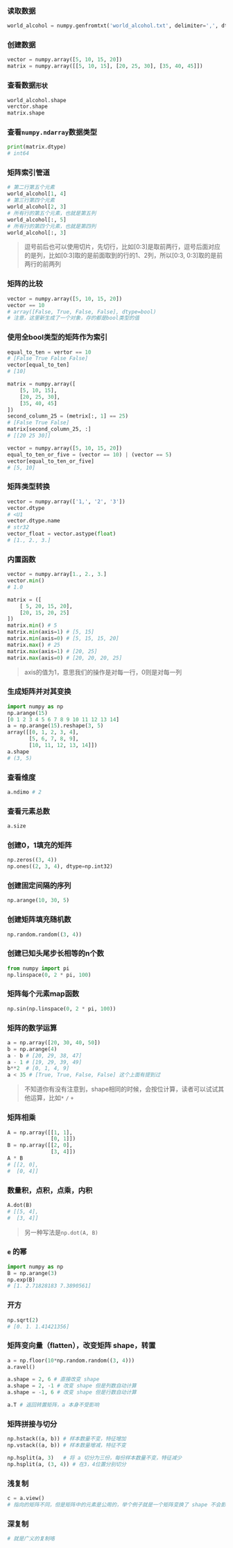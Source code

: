 ### 读取数据
```python
world_alcohol = numpy.genfromtxt('world_alcohol.txt', delimiter=',', dtype=float)
```
### 创建数据
```python
vector = numpy.array([5, 10, 15, 20])
matrix = numpy.array([[5, 10, 15], [20, 25, 30], [35, 40, 45]])
```
### 查看数据`形状`
```python
world_alcohol.shape
verctor.shape
matrix.shape
```
### 查看`numpy.ndarray`数据类型
```python
print(matrix.dtype)
# int64
```
### 矩阵索引管道
```python
# 第二行第五个元素
world_alcohol[1, 4]
# 第三行第四个元素
world_alcohol[2, 3]
# 所有行的第五个元素，也就是第五列
world_alcohol[:, 5]
# 所有行的第四个元素，也就是第四列
world_alcohol[:, 3]
```
> 逗号前后也可以使用切片，先切行，比如[0:3]是取前两行，逗号后面对应的是列，比如[0:3]取的是前面取到的行的1、2列，所以[0:3, 0:3]取的是前两行的前两列
### 矩阵的比较
```python
vector = numpy.array([5, 10, 15, 20])
vector == 10
# array([False, True, False, False], dtype=bool)
# 注意，这里新生成了一个对象，存的都是bool类型的值
```
### 使用全bool类型的矩阵作为索引
```python
equal_to_ten = vertor == 10
# [False True False False]
vector[equal_to_ten]
# [10]

matrix = numpy.array([
    [5, 10, 15],
    [20, 25, 30],
    [35, 40, 45]
])
second_column_25 = (metrix[:, 1] == 25)
# [False True False]
matrix[second_column_25, :]
# [[20 25 30]]

vector = numpy.array([5, 10, 15, 20])
equal_to_ten_or_five = (vector == 10) | (vector == 5)
vector[equal_to_ten_or_five]
# [5, 10]
```
### 矩阵类型转换
```python
vector = numpy.array(['1,', '2', '3'])
vector.dtype
# <U1
vector.dtype.name
# str32
vector_float = vector.astype(float)
# [1., 2., 3.]
```
### 内置函数
```python
vector = numpy.array[1., 2., 3.]
vector.min()
# 1.0

matrix = ([
    [ 5, 20, 15, 20],
    [20, 15, 20, 25]
])
matrix.min() # 5
matrix.min(axis=1) # [5, 15]
matrix.min(axis=0) # [5, 15, 15, 20]
matrix.max() # 25
matrix.max(axis=1) # [20, 25]
matrix.max(axis=0) # [20, 20, 20, 25]
```
> axis的值为1，意思我们的操作是对每一行，0则是对每一列
### 生成矩阵并对其变换
```python
import numpy as np
np.arange(15)
[0 1 2 3 4 5 6 7 8 9 10 11 12 13 14]
a = np.arange(15).reshape(3, 5)
array([[0, 1, 2, 3, 4],
       [5, 6, 7, 8, 9],
       [10, 11, 12, 13, 14]])
a.shape
# (3, 5)
```
### 查看维度
```python
a.ndimo # 2
```
### 查看元素总数
```python
a.size
```
### 创建0，1填充的矩阵
```python
np.zeros((3, 4))
np.ones((2, 3, 4), dtype=np.int32)
```
### 创建固定间隔的序列
```python
np.arange(10, 30, 5)
```
### 创建矩阵填充随机数
```python
np.random.random((3, 4))
```
### 创建已知头尾步长相等的n个数
```python
from numpy import pi
np.linspace(0, 2 * pi, 100)
```
### 矩阵每个元素map函数
```python
np.sin(np.linspace(0, 2 * pi, 100))
```
### 矩阵的数学运算
```python
a = np.array([20, 30, 40, 50])
b = np.arange(4)
a - b # [20, 29, 38, 47]
a - 1 # [19, 29, 39, 49]
b**2  # [0, 1, 4, 9]
a < 35 # [True, True, False, False] 这个上面有提到过
```
> 不知道你有没有注意到，shape相同的时候，会按位计算，读者可以试试其他运算，比如`*` `/` `+`
### 矩阵相乘
```python
A = np.array([[1, 1],
              [0, 1]])
B = np.array([[2, 0],
              [3, 4]])
A * B
# [[2, 0],
#  [0, 4]]
```
### 数量积，点积，点乘，内积
```python
A.dot(B)
# [[5, 4],
#  [3, 4]]
```
> 另一种写法是`np.dot(A, B)`
### `e` 的幂
```python
import numpy as np
B = np.arange(3)
np.exp(B)
# [1. 2.71828183 7.3890561]
```
### 开方
```python
np.sqrt(2)
# [0. 1. 1.41421356]
```
### 矩阵变向量（flatten），改变矩阵 shape，转置
```python
a = np.floor(10*np.random.random((3, 4)))
a.ravel()

a.shape = 2, 6 # 直接改变 shape
a.shape = 2, -1 # 改变 shape 但是列数自动计算
a.shape = -1, 6 # 改变 shape 但是行数自动计算

a.T # 返回转置矩阵，a 本身不受影响
```
### 矩阵拼接与切分
```python
np.hstack((a, b)) # 样本数量不变，特征增加
np.vstack((a, b)) # 样本数量增减，特征不变

np.hsplit(a, 3)   # 将 a 切分为三份，每份样本数量不变，特征减少
np.hsplit(a, (3, 4)) # 在3，4位置分别切分
```
### 浅复制
```python
c = a.view()
# 指向的矩阵不同，但是矩阵中的元素是公用的，举个例子就是一个矩阵变换了 shape 不会影响另一个，但是如果一个矩阵的元素被改变，那么第二个矩阵相应的元素也会改变
```
### 深复制
```python
# 就是广义的复制咯
```
